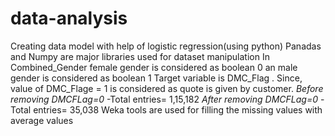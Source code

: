 # data-analysis
Creating  data model with help of logistic regression(using python)
Panadas and Numpy are major libraries used for dataset manipulation
In Combined_Gender female gender is considered as boolean 0 an male gender is considered as boolean 1
Target variable is DMC_Flag . Since, value of DMC_Flage = 1 is considered as quote is given by customer.
*Before removing DMCFLag=0*
-Total entries= 1,15,182
*After removing DMCFLag=0*
-Total entries= 35,038
Weka tools are used for filling the missing values with average values
